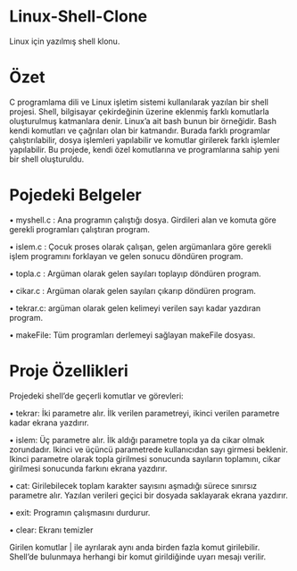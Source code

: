 # Linux-Shell-Clone
Linux için yazılmış shell klonu.

# Özet
C programlama dili ve Linux işletim sistemi kullanılarak yazılan bir shell projesi. Shell, bilgisayar çekirdeğinin üzerine eklenmiş farklı komutlarla oluşturulmuş katmanlara denir. Linux’a ait bash bunun bir örneğidir. Bash kendi komutları ve çağrıları olan bir katmandır. Burada farklı programlar çalıştırılabilir, dosya işlemleri yapılabilir ve komutlar girilerek farklı işlemler yapılabilir. Bu projede, kendi özel komutlarına ve programlarına sahip yeni bir shell oluşturuldu.


# Pojedeki Belgeler

• myshell.c : Ana programın çalıştığı dosya. Girdileri alan ve komuta göre gerekli programları çalıştıran program.

• islem.c : Çocuk proses olarak çalışan, gelen argümanlara göre gerekli işlem programını forklayan ve gelen sonucu döndüren program.

• topla.c : Argüman olarak gelen sayıları toplayıp döndüren program.

• cikar.c : Argüman olarak gelen sayıları çıkarıp döndüren program.

• tekrar.c: argüman olarak gelen kelimeyi verilen sayı kadar yazdıran program.

• makeFile: Tüm programları derlemeyi sağlayan makeFile dosyası.


# Proje Özellikleri
Projedeki shell’de geçerli komutlar ve görevleri:
    
• tekrar: İki parametre alır. İlk verilen parametreyi, ikinci verilen parametre kadar ekrana yazdırır.
    
• islem: Üç parametre alır. İlk aldığı parametre topla ya da cikar olmak zorundadır. Ikinci ve üçüncü parametrede kullanıcıdan sayı girmesi beklenir. Ikinci parametre olarak topla girilmesi sonucunda sayıların toplamını, cikar girilmesi sonucunda farkını ekrana yazdırır.
    
• cat: Girilebilecek toplam karakter sayısını aşmadığı sürece sınırsız parametre alır. Yazılan verileri geçici bir dosyada saklayarak ekrana yazdırır. 
    
• exit: Programın çalışmasını durdurur.
    
• clear: Ekranı temizler
   
Girilen komutlar | ile ayrılarak aynı anda birden fazla komut girilebilir. Shell’de bulunmaya herhangi bir komut girildiğinde uyarı mesajı verilir.
